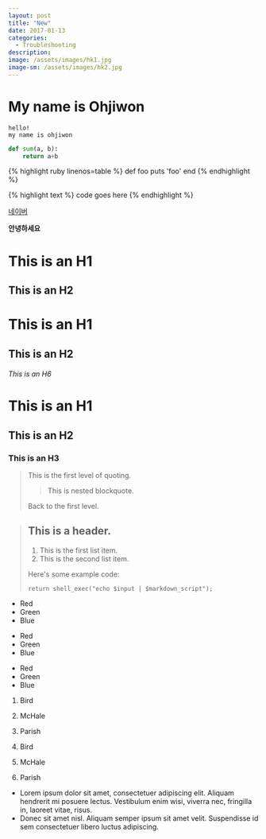 ```yaml
---
layout: post
title: "New"
date: 2017-01-13
categories:
  - Troubleshooting
description: 
image: /assets/images/hk1.jpg
image-sm: /assets/images/hk2.jpg
---
```


# My name is Ohjiwon
```
hello!
my name is ohjiwon
```
```python
def sum(a, b):
	return a+b
```

{% highlight ruby linenos=table %}
 def foo
   puts 'foo'
 end
{% endhighlight %}

{% highlight text %}
code goes here
{% endhighlight %}

[네이버](http://www.naver.com)

**안녕하세요**

This is an H1
=============

This is an H2
-------------

# This is an H1

## This is an H2

###### This is an H6

# This is an H1 #

## This is an H2 ##

### This is an H3 ######

> This is the first level of quoting.
>
> > This is nested blockquote.
>
> Back to the first level.

> ## This is a header.
>
> 1.   This is the first list item.
> 2.   This is the second list item.
>
> Here's some example code:
>
>     return shell_exec("echo $input | $markdown_script");

*   Red
*   Green
*   Blue


+   Red
+   Green
+   Blue

-   Red
-   Green
-   Blue

1.  Bird
2.  McHale
3.  Parish

1.  Bird
1.  McHale
1.  Parish

*   Lorem ipsum dolor sit amet, consectetuer adipiscing elit.
    Aliquam hendrerit mi posuere lectus. Vestibulum enim wisi,
	viverra nec, fringilla in, laoreet vitae, risus.
*   Donec sit amet nisl. Aliquam semper ipsum sit amet velit.
	Suspendisse id sem consectetuer libero luctus adipiscing.

